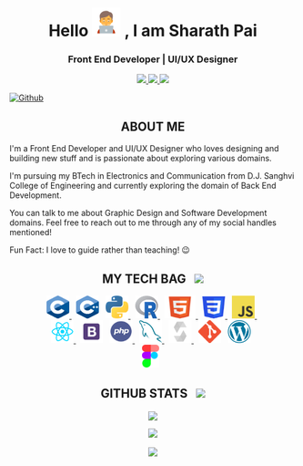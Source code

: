 
## <h1 align=center>Hello <img src="https://raw.githubusercontent.com/Sharath1036/Sharath1036/main/coder.png" width="50px"> , I am Sharath Pai</h1>

<h3 align="center">Front End Developer | UI/UX Designer</h3>

<p align='center'>
  <a href='mailto:sharathpai107@gmail.com' target="_blank">
      <img src='https://img.shields.io/badge/-sharathpai107@gmail.com-c14438?style=flat&logo=Gmail&logoColor=white&link=mailto:sharathpai107.com'>
  </a>
  
 
  <a href='https://www.linkedin.com/in/sharathpai107/' target="_blank">
      <img src='https://img.shields.io/badge/-SharathPai-0072b1?style=flat&logo=Linkedin&logoColor=white&link=https://www.linkedin.com/in/sharathpai107/'>
  </a>
  
  <a href='https://www.instagram.com/sharath_1007/' target="_blank">
      <img src='https://img.shields.io/badge/-sharath_1007-0072b1?style=flat&logo=Instagram&logoColor=white&link=https://www.instagram.com/sharath_1007/'>
  </a>

 

[![Github](https://img.shields.io/github/followers/Sharath1036?label=Follow&style=social)](https://github.com/Sharath1036)

<h2 align="center">
    ABOUT ME
</h2>

I'm a Front End Developer and UI/UX Designer who loves designing and building new stuff and is passionate about exploring various domains.

I'm pursuing my BTech in Electronics and Communication from D.J. Sanghvi College of Engineering and currently exploring the domain of Back End Development.

You can talk to me about Graphic Design and Software Development domains. Feel free to reach out to me through any of my social handles mentioned!

Fun Fact: I love to guide rather than teaching! 😉



<h2 align = 'center'>
   MY TECH BAG &nbsp; <img src = "https://media2.giphy.com/media/QssGEmpkyEOhBCb7e1/giphy.gif?cid=ecf05e47a0n3gi1bfqntqmob8g9aid1oyj2wr3ds3mg700bl&rid=giphy.gif" width = 32px>
</h2>

<p align = 'center'>
<a href= "https://github.com/Sharath1036?tab=repositories&q=&type=&language=c&sort="> <img src="https://raw.githubusercontent.com/Sharath1036/readme-icon-gen/main/cprogramming.png" width="40" height="40"/> </a>
&nbsp;
<a> <img src = "https://raw.githubusercontent.com/Sharath1036/readme-icon-gen/main/cpp.png" width="40" height="40"/> </a>
&nbsp;
<a href = "https://github.com/Sharath1036?tab=repositories&q=&type=&language=python&sort="> <img src = "https://raw.githubusercontent.com/Sharath1036/readme-icon-gen/main/python.png" width="40" height="40"/> </a>
&nbsp;
<a href="https://github.com/Sharath1036?tab=repositories&q=&type=&language=r&sort="> <img src ="https://raw.githubusercontent.com/Sharath1036/readme-icon-gen/main/rprogramming.png" width="40" height="40"/> </a>
&nbsp;
<a href="https://github.com/Sharath1036?tab=repositories&q=&type=&language=html&sort="> <img src="https://raw.githubusercontent.com/Sharath1036/readme-icon-gen/main/html.png" width="55" height="40"/> </a>
&nbsp;
<a href="https://github.com/Sharath1036?tab=repositories&q=&type=&language=css&sort="> <img src="https://raw.githubusercontent.com/Sharath1036/readme-icon-gen/main/css.png" width="40" height="40"/> </a>
&nbsp;
<a href="https://github.com/Sharath1036?tab=repositories&q=&type=&language=javascript&sort="> <img src="https://raw.githubusercontent.com/Sharath1036/readme-icon-gen/main/javascript.png" width="40" height="40"/> </a>
&nbsp;
<br/>
<a href="https://github.com/Sharath1036?tab=repositories&q=&type=&language=javascript&sort="> <img src="https://raw.githubusercontent.com/Sharath1036/readme-icon-gen/main/react.png" width="40" height="40"/> </a>
&nbsp;
<a> <img src="https://raw.githubusercontent.com/Sharath1036/readme-icon-gen/main/bootstrap.png" width="40" height="40"/> </a>
&nbsp;
<a href="https://github.com/Sharath1036?tab=repositories&q=&type=&language=php&sort="> <img src="https://raw.githubusercontent.com/Sharath1036/readme-icon-gen/main/php.png" width="40" height="40"/> </a>
&nbsp;  
<a href="https://github.com/Sharath1036?tab=repositories&q=&type=&language=tsql&sort="> <img src="https://raw.githubusercontent.com/Sharath1036/readme-icon-gen/main/mySQL.png" width="40" height="40"/> </a>
&nbsp;
<a href="https://github.com/Sharath1036?tab=repositories&q=&type=&language=solidity&sort="> <img src ="https://raw.githubusercontent.com/Sharath1036/readme-icon-gen/main/soliditY.png" width="40" height="40"/> </a>
&nbsp;
<a> <img src ="https://raw.githubusercontent.com/Sharath1036/readme-icon-gen/main/git.png" width="40" height="40"/> </a>
&nbsp;
<a> <img src ="https://raw.githubusercontent.com/Sharath1036/readme-icon-gen/main/wordpress.png" width="40" height="40"/> </a>
&nbsp;
<br/>
<a> <img src ="https://raw.githubusercontent.com/Sharath1036/readme-icon-gen/main/figma.png" width="30" height="40"/> </a>
&nbsp;
</p>

<h2 align = 'center'>
    GITHUB STATS &nbsp; <img src = "https://raw.githubusercontent.com/Sharath1036/readme-icon-generator/main/github-cat.gif" width = 32px>
</h2>

<p align="center">
  <a href="https://github.com/Sharath1036">
    <img align="center" src="https://github-readme-streak-stats.herokuapp.com/?user=Sharath1036&theme=dark&hide_border=true"/>
  </a>
</p>
  
<p align= "center"><img src= "https://github-readme-stats.vercel.app/api?username=Sharath1036&&show_icons=true&title_color=ffffff&icon_color=bb2acf&text_color=daf7dc&bg_color=151515" /></p>

<p align= "center"><img src= "https://github-readme-stats.vercel.app/api/top-langs/?username=Sharath1036&count_private=true&theme=tokyonight" /></p>
  

